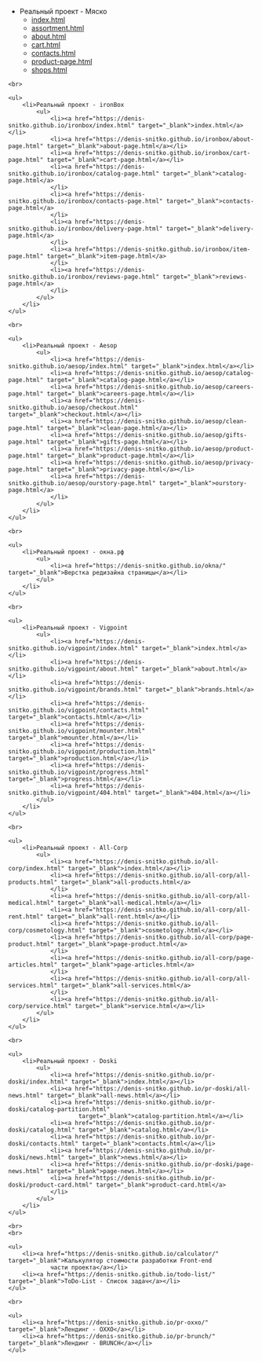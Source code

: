 <body>
	<ul>
		<li>Реальный проект - Мяско
			<ul>
				<li><a href="https://denis-snitko.github.io/meat/index.html" target="_blank">index.html</a></li>
				<li><a href="https://denis-snitko.github.io/meat/assortment.html" target="_blank">assortment.html</a></li>
				<li><a href="https://denis-snitko.github.io/meat/about.html" target="_blank">about.html</a></li>
				<li><a href="https://denis-snitko.github.io/meat/cart.html" target="_blank">cart.html</a></li>
				<li><a href="https://denis-snitko.github.io/meat/contacts.html" target="_blank">contacts.html</a></li>
				<li><a href="https://denis-snitko.github.io/meat/product-page.html" target="_blank">product-page.html</a></li>
				<li><a href="https://denis-snitko.github.io/meat/shops.html" target="_blank">shops.html</a></li>
			</ul>
		</li>
	</ul>

	<br>

	<ul>
		<li>Реальный проект - ironBox
			<ul>
				<li><a href="https://denis-snitko.github.io/ironbox/index.html" target="_blank">index.html</a></li>
				<li><a href="https://denis-snitko.github.io/ironbox/about-page.html" target="_blank">about-page.html</a></li>
				<li><a href="https://denis-snitko.github.io/ironbox/cart-page.html" target="_blank">cart-page.html</a></li>
				<li><a href="https://denis-snitko.github.io/ironbox/catalog-page.html" target="_blank">catalog-page.html</a>
				</li>
				<li><a href="https://denis-snitko.github.io/ironbox/contacts-page.html" target="_blank">contacts-page.html</a>
				</li>
				<li><a href="https://denis-snitko.github.io/ironbox/delivery-page.html" target="_blank">delivery-page.html</a>
				</li>
				<li><a href="https://denis-snitko.github.io/ironbox/item-page.html" target="_blank">item-page.html</a>
				</li>
				<li><a href="https://denis-snitko.github.io/ironbox/reviews-page.html" target="_blank">reviews-page.html</a>
				</li>
			</ul>
		</li>
	</ul>

	<br>

	<ul>
		<li>Реальный проект - Aesop
			<ul>
				<li><a href="https://denis-snitko.github.io/aesop/index.html" target="_blank">index.html</a></li>
				<li><a href="https://denis-snitko.github.io/aesop/catalog-page.html" target="_blank">catalog-page.html</a></li>
				<li><a href="https://denis-snitko.github.io/aesop/careers-page.html" target="_blank">careers-page.html</a></li>
				<li><a href="https://denis-snitko.github.io/aesop/checkout.html" target="_blank">checkout.html</a></li>
				<li><a href="https://denis-snitko.github.io/aesop/clean-page.html" target="_blank">clean-page.html</a></li>
				<li><a href="https://denis-snitko.github.io/aesop/gifts-page.html" target="_blank">gifts-page.html</a></li>
				<li><a href="https://denis-snitko.github.io/aesop/product-page.html" target="_blank">product-page.html</a></li>
				<li><a href="https://denis-snitko.github.io/aesop/privacy-page.html" target="_blank">privacy-page.html</a></li>
				<li><a href="https://denis-snitko.github.io/aesop/ourstory-page.html" target="_blank">ourstory-page.html</a>
				</li>
			</ul>
		</li>
	</ul>

	<br>

	<ul>
		<li>Реальный проект - окна.рф
			<ul>
				<li><a href="https://denis-snitko.github.io/okna/" target="_blank">Верстка редизайна страницы</a></li>
			</ul>
		</li>
	</ul>

	<br>

	<ul>
		<li>Реальный проект - Vigpoint
			<ul>
				<li><a href="https://denis-snitko.github.io/vigpoint/index.html" target="_blank">index.html</a></li>
				<li><a href="https://denis-snitko.github.io/vigpoint/about.html" target="_blank">about.html</a></li>
				<li><a href="https://denis-snitko.github.io/vigpoint/brands.html" target="_blank">brands.html</a></li>
				<li><a href="https://denis-snitko.github.io/vigpoint/contacts.html" target="_blank">contacts.html</a></li>
				<li><a href="https://denis-snitko.github.io/vigpoint/mounter.html" target="_blank">mounter.html</a></li>
				<li><a href="https://denis-snitko.github.io/vigpoint/production.html" target="_blank">production.html</a></li>
				<li><a href="https://denis-snitko.github.io/vigpoint/progress.html" target="_blank">progress.html</a></li>
				<li><a href="https://denis-snitko.github.io/vigpoint/404.html" target="_blank">404.html</a></li>
			</ul>
		</li>
	</ul>

	<br>

	<ul>
		<li>Реальный проект - All-Corp
			<ul>
				<li><a href="https://denis-snitko.github.io/all-corp/index.html" target="_blank">index.html</a></li>
				<li><a href="https://denis-snitko.github.io/all-corp/all-products.html" target="_blank">all-products.html</a>
				</li>
				<li><a href="https://denis-snitko.github.io/all-corp/all-medical.html" target="_blank">all-medical.html</a></li>
				<li><a href="https://denis-snitko.github.io/all-corp/all-rent.html" target="_blank">all-rent.html</a></li>
				<li><a href="https://denis-snitko.github.io/all-corp/cosmetology.html" target="_blank">cosmetology.html</a></li>
				<li><a href="https://denis-snitko.github.io/all-corp/page-product.html" target="_blank">page-product.html</a>
				</li>
				<li><a href="https://denis-snitko.github.io/all-corp/page-articles.html" target="_blank">page-articles.html</a>
				</li>
				<li><a href="https://denis-snitko.github.io/all-corp/all-services.html" target="_blank">all-services.html</a>
				</li>
				<li><a href="https://denis-snitko.github.io/all-corp/service.html" target="_blank">service.html</a></li>
			</ul>
		</li>
	</ul>

	<br>

	<ul>
		<li>Реальный проект - Doski
			<ul>
				<li><a href="https://denis-snitko.github.io/pr-doski/index.html" target="_blank">index.html</a></li>
				<li><a href="https://denis-snitko.github.io/pr-doski/all-news.html" target="_blank">all-news.html</a></li>
				<li><a href="https://denis-snitko.github.io/pr-doski/catalog-partition.html"
						target="_blank">catalog-partition.html</a></li>
				<li><a href="https://denis-snitko.github.io/pr-doski/catalog.html" target="_blank">catalog.html</a></li>
				<li><a href="https://denis-snitko.github.io/pr-doski/contacts.html" target="_blank">contacts.html</a></li>
				<li><a href="https://denis-snitko.github.io/pr-doski/news.html" target="_blank">news.html</a></li>
				<li><a href="https://denis-snitko.github.io/pr-doski/page-news.html" target="_blank">page-news.html</a></li>
				<li><a href="https://denis-snitko.github.io/pr-doski/product-card.html" target="_blank">product-card.html</a>
				</li>
			</ul>
		</li>
	</ul>

	<br>
	<br>

	<ul>
		<li><a href="https://denis-snitko.github.io/calculator/" target="_blank">Калькулятор стоимости разработки Front-end
				части проекта</a></li>
		<li><a href="https://denis-snitko.github.io/todo-list/" target="_blank">ToDo-List - Список задач</a></li>
	</ul>

	<br>

	<ul>
		<li><a href="https://denis-snitko.github.io/pr-oxxo/" target="_blank">Лендинг - OXXO</a></li>
		<li><a href="https://denis-snitko.github.io/pr-brunch/" target="_blank">Лендинг - BRUNCH</a></li>
	</ul>
</body>